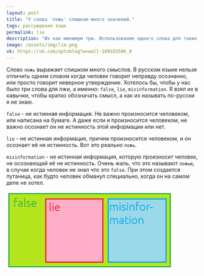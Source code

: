 ```yaml
---
layout: post
title: "У слова 'ложь' слишком много значений."
tags: рассуждения язык
permalink: lie
description: "Их как минимум три. Использование одного слова для таких разных значений создает путаницу."
image: /assets/img/lie.png
vk: https://vk.com/optoblog?w=wall-169103586_8
---
```


Слово `ложь` выражает слишком много смыслов. В русском языке нельзя отличить одним словом когда человек говорит неправду осознанно, или просто говорит неверное утверждение. Хотелось бы, чтобы у нас было три слова для лжи, а именно: `false`, `lie`, `misinformation`. Я взял их в кавычки, чтобы кратко обозначать смысл, а как их называть по-русски я не знаю.

`false` - не истинная информация. Не важно произносится человеком, или написана на бумаге. А даже если и произносится человеком, не важно осознает он не истинность этой информации или нет.

`lie` - не истинная информация, причем произносится человеком, и он осознает её не истинность. Вот это реально `ложь`.

`misinformation` - не истинная информация, которую произносит человек, не осознающий её не истинность. Очень жаль, что это называют `ложью`, в случае когда человек не знал что это `false`. При этом создается путаница, как будто человек обманул специально, когда он на самом деле не хотел.

<img src="/assets/img/lie.png">